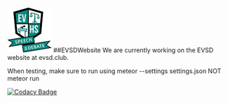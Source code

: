 ![](./logo.jpg)
##EVSDWebsite
We are currently working on the EVSD website at evsd.club. 

When testing, make sure to run using meteor --settings settings.json NOT meteor run

[![Codacy Badge](https://api.codacy.com/project/badge/Grade/dd460c66b0d6487da12ef55cf8ea0ea2)](https://www.codacy.com/app/aeolyus/EVSDWebsite?utm_source=github.com&amp;utm_medium=referral&amp;utm_content=EVSD/EVSDWebsite&amp;utm_campaign=Badge_Grade)
